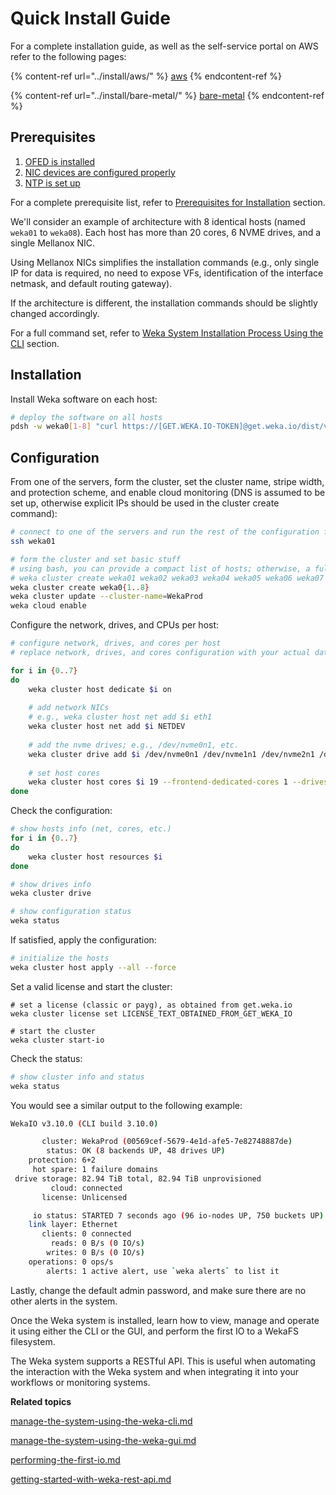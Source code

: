 # Quick Install Guide

For a complete installation guide, as well as the self-service portal on AWS refer to the following pages:

{% content-ref url="../install/aws/" %}
[aws](../install/aws/)
{% endcontent-ref %}

{% content-ref url="../install/bare-metal/" %}
[bare-metal](../install/bare-metal/)
{% endcontent-ref %}

## Prerequisites

1. [OFED is installed](../install/bare-metal/setting-up-the-hosts/#mellanox-ofed-installation)
2. [NIC devices are configured properly](../install/bare-metal/setting-up-the-hosts/#network-configuration)
3. [NTP is set up](../install/bare-metal/setting-up-the-hosts/#clock-synchronization)

For a complete prerequisite list, refer to [Prerequisites for Installation](../install/prerequisites-for-installation-of-weka-dedicated-hosts.md) section.&#x20;

We'll consider an example of architecture with 8 identical hosts (named `weka01` to `weka08`). Each host has more than 20 cores, 6 NVME drives, and a single Mellanox NIC.&#x20;

Using Mellanox NICs simplifies the installation commands (e.g., only single IP for data is required, no need to expose VFs, identification of the interface netmask, and default routing gateway).&#x20;

If the architecture is different, the installation commands should be slightly changed accordingly.

For a full command set, refer to [Weka System Installation Process Using the CLI](../install/bare-metal/using-cli.md) section.

## Installation

Install Weka software on each host:

```bash
# deploy the software on all hosts
pdsh -w weka0[1-8] "curl https://[GET.WEKA.IO-TOKEN]@get.weka.io/dist/v1/install/3.8.0/3.8.0 | sudo sh"

```

## Configuration

From one of the servers, form the cluster, set the cluster name, stripe width, and protection scheme, and enable cloud monitoring (DNS is assumed to be set up, otherwise explicit IPs should be used in the cluster create command):

```bash
# connect to one of the servers and run the rest of the configuration from there
ssh weka01

# form the cluster and set basic stuff
# using bash, you can provide a compact list of hosts; otherwise, a full list of all hosts should be supplied
# weka cluster create weka01 weka02 weka03 weka04 weka05 weka06 weka07 weka08
weka cluster create weka0{1..8}
weka cluster update --cluster-name=WekaProd
weka cloud enable

```

Configure the network, drives, and CPUs per host:

```bash
# configure network, drives, and cores per host
# replace network, drives, and cores configuration with your actual data

for i in {0..7}
do
    weka cluster host dedicate $i on
    
    # add network NICs
    # e.g., weka cluster host net add $i eth1
    weka cluster host net add $i NETDEV
    
    # add the nvme drives; e.g., /dev/nvme0n1, etc.
    weka cluster drive add $i /dev/nvme0n1 /dev/nvme1n1 /dev/nvme2n1 /dev/nvme3n1 /dev/nvme4n1 /dev/nvme5n1
    
    # set host cores
    weka cluster host cores $i 19 --frontend-dedicated-cores 1 --drives-dedicated-cores 6
done

```

Check the  configuration:

```bash
# show hosts info (net, cores, etc.)
for i in {0..7}
do
    weka cluster host resources $i
done

# show drives info
weka cluster drive

# show configuration status
weka status

```

If satisfied, apply the configuration:

```bash
# initialize the hosts
weka cluster host apply --all --force

```

Set a valid license and start the cluster:

```
# set a license (classic or payg), as obtained from get.weka.io
weka cluster license set LICENSE_TEXT_OBTAINED_FROM_GET_WEKA_IO

# start the cluster
weka cluster start-io

```

Check the status:

```bash
# show cluster info and status
weka status

```

You would see a similar output to the following example:

```bash
WekaIO v3.10.0 (CLI build 3.10.0)

       cluster: WekaProd (00569cef-5679-4e1d-afe5-7e82748887de)
        status: OK (8 backends UP, 48 drives UP)
    protection: 6+2
     hot spare: 1 failure domains
 drive storage: 82.94 TiB total, 82.94 TiB unprovisioned
         cloud: connected
       license: Unlicensed

     io status: STARTED 7 seconds ago (96 io-nodes UP, 750 buckets UP)
    link layer: Ethernet
       clients: 0 connected
         reads: 0 B/s (0 IO/s)
        writes: 0 B/s (0 IO/s)
    operations: 0 ops/s
        alerts: 1 active alert, use `weka alerts` to list it

```

Lastly, change the default admin password, and make sure there are no other alerts in the system.

Once the Weka system is installed, learn how to view, manage and operate it using either the CLI or the GUI, and perform the first IO to a WekaFS filesystem.

The Weka system supports a RESTful API. This is useful when automating the interaction with the Weka system and when integrating it into your workflows or monitoring systems.

**Related topics**

[manage-the-system-using-the-weka-cli.md](manage-the-system-using-the-weka-cli.md "mention")

[manage-the-system-using-the-weka-gui.md](manage-the-system-using-the-weka-gui.md "mention")

[performing-the-first-io.md](performing-the-first-io.md "mention")

[getting-started-with-weka-rest-api.md](getting-started-with-weka-rest-api.md "mention")
